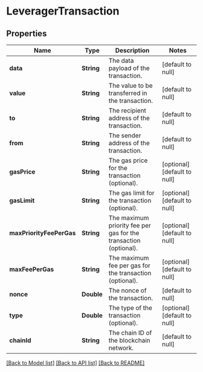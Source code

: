 # LeveragerTransaction
## Properties

| Name | Type | Description | Notes |
|------------ | ------------- | ------------- | -------------|
| **data** | **String** | The data payload of the transaction. | [default to null] |
| **value** | **String** | The value to be transferred in the transaction. | [default to null] |
| **to** | **String** | The recipient address of the transaction. | [default to null] |
| **from** | **String** | The sender address of the transaction. | [default to null] |
| **gasPrice** | **String** | The gas price for the transaction (optional). | [optional] [default to null] |
| **gasLimit** | **String** | The gas limit for the transaction (optional). | [optional] [default to null] |
| **maxPriorityFeePerGas** | **String** | The maximum priority fee per gas for the transaction (optional). | [optional] [default to null] |
| **maxFeePerGas** | **String** | The maximum fee per gas for the transaction (optional). | [optional] [default to null] |
| **nonce** | **Double** | The nonce of the transaction. | [default to null] |
| **type** | **Double** | The type of the transaction (optional). | [optional] [default to null] |
| **chainId** | **String** | The chain ID of the blockchain network. | [default to null] |

[[Back to Model list]](../README.md#documentation-for-models) [[Back to API list]](../README.md#documentation-for-api-endpoints) [[Back to README]](../README.md)

